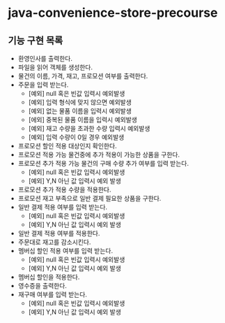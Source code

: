 # java-convenience-store-precourse

## 기능 구현 목록
- 환영인사를 출력한다.
- 파일을 읽어 객체를 생성한다.
- 물건의 이름, 가격, 재고, 프로모션 여부를 출력한다.
- 주문을 입력 받는다.
    - [예외] null 혹은 빈값 입력시 예외발생
    - [예외] 입력 형식에 맞지 않으면 예외발생
    - [예외] 없는 물품 이름을 입력시 예외발생
    - [에외] 중복된 물품 이름을 입력시 예외발생
    - [예외] 재고 수량을 초과한 수량 입력시 예외발생
    - [예외] 입력 수량이 0일 경우 예외발생
- 프로모션 할인 적용 대상인지 확인한다.
- 프로모션 적용 가능 물건중에 추가 적용이 가능한 상품을 구한다.
- 프로모션 추가 적용 가능 물건의 구매 수량 추가 여부를 입력 받는다.
    - [예외] null 혹은 빈값 입력시 예외발생
    - [예외] Y,N 아닌 값 입력시 예외 발생
- 프로모션 추가 적용 수량을 적용한다.
- 프로모션 재고 부족으로 일반 결제 필요한 상품을 구한다.
- 일반 결제 적용 여부를 입력 받는다.
    - [예외] null 혹은 빈값 입력시 예외발생
    - [예외] Y,N 아닌 값 입력시 예외 발생
- 일반 결제 적용 여부를 적용한다.
- 주문대로 재고를 감소시킨다.
- 멤버십 할인 적용 여부를 입력 받는다.
    - [예외] null 혹은 빈값 입력시 예외발생
    - [예외] Y,N 아닌 값 입력시 예외 발생
- 멤버십 할인을 적용한다.
- 영수증을 출력한다.
- 재구매 여부를 입력 받는다.
  - [예외] null 혹은 빈값 입력시 예외발생
  - [예외] Y,N 아닌 값 입력시 예외 발생